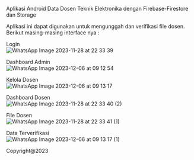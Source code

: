 Aplikasi Android Data Dosen Teknik Elektronika dengan Firebase-Firestore dan Storage

Aplikasi ini dapat digunakan untuk mengunggah dan verifikasi file dosen. Berikut masing-masing interface nya :

Login <br>
![WhatsApp Image 2023-11-28 at 22 33 39](https://github.com/Wahyunianti/Aplikasi-Verifikasi-Berkas-Dosen/assets/122524103/f3066e7e-4845-49e0-9ec6-f1a05ed7edd4.png)

Dashboard Admin<br>
![WhatsApp Image 2023-12-06 at 09 12 54](https://github.com/Wahyunianti/Aplikasi-Verifikasi-Berkas-Dosen/assets/122524103/5e814a88-0aac-43b8-91e6-459937427c3d.png)

Kelola Dosen<br>
![WhatsApp Image 2023-12-06 at 09 13 17](https://github.com/Wahyunianti/Aplikasi-Verifikasi-Berkas-Dosen/assets/122524103/413854c0-842b-43db-8a76-4de2a1fc2d89.png)

Dashboard Dosen<br>
![WhatsApp Image 2023-11-28 at 22 33 40 (2)](https://github.com/Wahyunianti/Aplikasi-Verifikasi-Berkas-Dosen/assets/122524103/20ed7861-2fb1-4c3e-9021-3bdb9866281c.png)

File Dosen<br>
![WhatsApp Image 2023-11-28 at 22 33 41 (1)](https://github.com/Wahyunianti/Aplikasi-Verifikasi-Berkas-Dosen/assets/122524103/53e4ab4c-362e-4ee7-9f7e-efc0594c2b58.png)

Data Terverifikasi<br>
![WhatsApp Image 2023-12-06 at 09 13 17 (1)](https://github.com/Wahyunianti/Aplikasi-Verifikasi-Berkas-Dosen/assets/122524103/46f9a0ec-effe-410d-a9e9-f04ccce43157.png)


Copyright@2023
